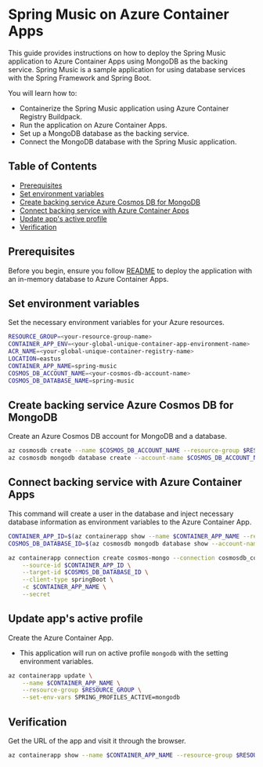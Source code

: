 # Spring Music on Azure Container Apps

This guide provides instructions on how to deploy the Spring Music application to Azure Container Apps using MongoDB as the backing service. Spring Music is a sample application for using database services with the Spring Framework and Spring Boot.

You will learn how to:

- Containerize the Spring Music application using Azure Container Registry Buildpack.
- Run the application on Azure Container Apps.
- Set up a MongoDB database as the backing service.
- Connect the MongoDB database with the Spring Music application.

## Table of Contents
- [Prerequisites](#prerequisites)
- [Set environment variables](#set-environment-variables)
- [Create backing service Azure Cosmos DB for MongoDB](#create-backing-service-azure-cosmos-db-for-mongodb)
- [Connect backing service with Azure Container Apps](#connect-backing-service-with-azure-container-apps)
- [Update app's active profile](#update-apps-active-profile)
- [Verification](#verification)

## Prerequisites

Before you begin, ensure you follow [README](./README.md) to deploy the application with an in-memory database to Azure Container Apps.

## Set environment variables

Set the necessary environment variables for your Azure resources.

```sh
RESOURCE_GROUP=<your-resource-group-name>
CONTAINER_APP_ENV=<your-global-unique-container-app-environment-name>
ACR_NAME=<your-global-unique-container-registry-name>
LOCATION=eastus
CONTAINER_APP_NAME=spring-music
COSMOS_DB_ACCOUNT_NAME=<your-cosmos-db-account-name>
COSMOS_DB_DATABASE_NAME=spring-music
```

## Create backing service Azure Cosmos DB for MongoDB

Create an Azure Cosmos DB account for MongoDB and a database.

```sh
az cosmosdb create --name $COSMOS_DB_ACCOUNT_NAME --resource-group $RESOURCE_GROUP --kind MongoDB
az cosmosdb mongodb database create --account-name $COSMOS_DB_ACCOUNT_NAME --name $COSMOS_DB_DATABASE_NAME --resource-group $RESOURCE_GROUP
```

## Connect backing service with Azure Container Apps

This command will create a user in the database and inject necessary database information as environment variables to the Azure Container App.

```sh
CONTAINER_APP_ID=$(az containerapp show --name $CONTAINER_APP_NAME --resource-group $RESOURCE_GROUP --query 'id' -o tsv)
COSMOS_DB_DATABASE_ID=$(az cosmosdb mongodb database show --account-name $COSMOS_DB_ACCOUNT_NAME --name $COSMOS_DB_DATABASE_NAME --resource-group $RESOURCE_GROUP --query 'id' -o tsv)

az containerapp connection create cosmos-mongo --connection cosmosdb_connection \
    --source-id $CONTAINER_APP_ID \
    --target-id $COSMOS_DB_DATABASE_ID \
    --client-type springBoot \
    -c $CONTAINER_APP_NAME \
    --secret
```

## Update app's active profile

Create the Azure Container App. 
- This application will run on active profile `mongodb` with the setting environment variables.

```sh
az containerapp update \
    --name $CONTAINER_APP_NAME \
    --resource-group $RESOURCE_GROUP \
    --set-env-vars SPRING_PROFILES_ACTIVE=mongodb
```

## Verification

Get the URL of the app and visit it through the browser.

```sh
az containerapp show --name $CONTAINER_APP_NAME --resource-group $RESOURCE_GROUP --query properties.configuration.ingress.fqdn -o tsv
```
